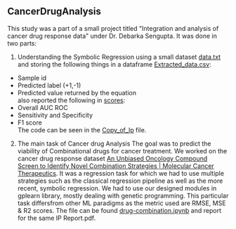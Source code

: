 ## CancerDrugAnalysis
This study was a part of a small project titled "Integration and analysis of cancer drug response data" under Dr. Debarka Sengupta.
It was done in two parts:
1) Understanding the Symbolic Regression using a small dataset [data.txt](data.txt) and storing the following things in a dataframe [Extracted_data.csv](Extracted_data.csv): 
- Sample id
- Predicted label (+1,-1)
- Predicted value returned by the equation\
also reported the following in [scores](scores):
- Overall AUC ROC
- Sensitivity and Specificity
- F1 score\
The code can be seen in the [Copy_of_Ip](Copy_of_Ip.ipynb) file.
2) The main task of Cancer drug Analysis
The goal was to predict the viability of Combinational drugs for cancer treatment. We worked on the cancer drug response dataset [An Unbiased Oncology Compound Screen to Identify Novel Combination Strategies | Molecular Cancer Therapeutics](https://aacrjournals.org/mct/article/15/6/1155/92159/An-Unbiased-Oncology-Compound-Screen-to-Identify). 
It was a regression task for which we had to use multiple strategies such as the classical regression pipeline as well as the more recent, symbolic regression. We had to use our designed modules in gplearn library, mostly dealing with genetic programming. This particular task differsfrom other ML paradigms as the metric used are RMSE, MSE & R2 scores.
The file can be found [drug-combination.ipynb](drug-combination.ipynb) and report for the same IP Report.pdf.
